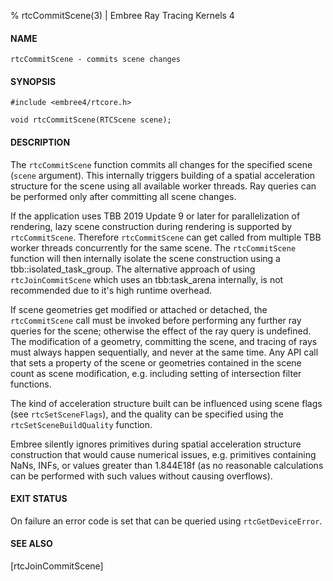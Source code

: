 % rtcCommitScene(3) | Embree Ray Tracing Kernels 4

#### NAME

    rtcCommitScene - commits scene changes

#### SYNOPSIS

    #include <embree4/rtcore.h>

    void rtcCommitScene(RTCScene scene);

#### DESCRIPTION

The `rtcCommitScene` function commits all changes for the specified
scene (`scene` argument). This internally triggers building of a
spatial acceleration structure for the scene using all available
worker threads. Ray queries can be performed only after committing
all scene changes.

If the application uses TBB 2019 Update 9 or later for parallelization
of rendering, lazy scene construction during rendering is supported by
`rtcCommitScene`. Therefore `rtcCommitScene` can get called from
multiple TBB worker threads concurrently for the same scene. The
`rtcCommitScene` function will then internally isolate the scene
construction using a tbb::isolated_task_group. The alternative
approach of using `rtcJoinCommitScene` which uses an tbb:task_arena
internally, is not recommended due to it's high runtime overhead.

If scene geometries get modified or attached or detached, the
`rtcCommitScene` call must be invoked before performing any further
ray queries for the scene; otherwise the effect of the ray query is
undefined. The modification of a geometry, committing the scene, and
tracing of rays must always happen sequentially, and never at the same
time. Any API call that sets a property of the scene or geometries
contained in the scene count as scene modification, e.g. including
setting of intersection filter functions.

The kind of acceleration structure built can be influenced using scene
flags (see `rtcSetSceneFlags`), and the quality can be specified
using the `rtcSetSceneBuildQuality` function.

Embree silently ignores primitives during spatial acceleration
structure construction that would cause numerical issues,
e.g. primitives containing NaNs, INFs, or values greater
than 1.844E18f (as no reasonable calculations can be performed with
such values without causing overflows).

#### EXIT STATUS

On failure an error code is set that can be queried using
`rtcGetDeviceError`.

#### SEE ALSO

[rtcJoinCommitScene]
